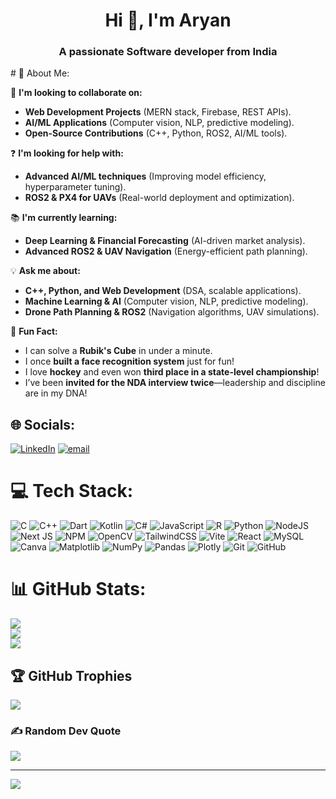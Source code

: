 <h1 align="center">Hi 👋, I'm Aryan</h1>
<h3 align="center">A passionate Software developer from India</h3>
# 💫 About Me:

🤝 **I'm looking to collaborate on:**  
- **Web Development Projects** (MERN stack, Firebase, REST APIs).  
- **AI/ML Applications** (Computer vision, NLP, predictive modeling).  
- **Open-Source Contributions** (C++, Python, ROS2, AI/ML tools).  

❓ **I'm looking for help with:**  
- **Advanced AI/ML techniques** (Improving model efficiency, hyperparameter tuning).  
- **ROS2 & PX4 for UAVs** (Real-world deployment and optimization).  

📚 **I'm currently learning:**  
- **Deep Learning & Financial Forecasting** (AI-driven market analysis).  
- **Advanced ROS2 & UAV Navigation** (Energy-efficient path planning).  

💡 **Ask me about:**  
- **C++, Python, and Web Development** (DSA, scalable applications).  
- **Machine Learning & AI** (Computer vision, NLP, predictive modeling).  
- **Drone Path Planning & ROS2** (Navigation algorithms, UAV simulations).  

🎉 **Fun Fact:**  
- I can solve a **Rubik's Cube** in under a minute.  
- I once **built a face recognition system** just for fun!  
- I love **hockey** and even won **third place in a state-level championship**!  
- I’ve been **invited for the NDA interview twice**—leadership and discipline are in my DNA!  



## 🌐 Socials:
[![LinkedIn](https://img.shields.io/badge/LinkedIn-%230077B5.svg?logo=linkedin&logoColor=white)](www.linkedin.com/in/aryan-1b8059276  ) [![email](https://img.shields.io/badge/Email-D14836?logo=gmail&logoColor=white)](mailto:aryanmalik20197@gmail.com) 

# 💻 Tech Stack:
![C](https://img.shields.io/badge/c-%2300599C.svg?style=plastic&logo=c&logoColor=white) ![C++](https://img.shields.io/badge/c++-%2300599C.svg?style=plastic&logo=c%2B%2B&logoColor=white) ![Dart](https://img.shields.io/badge/dart-%230175C2.svg?style=plastic&logo=dart&logoColor=white) ![Kotlin](https://img.shields.io/badge/kotlin-%237F52FF.svg?style=plastic&logo=kotlin&logoColor=white) ![C#](https://img.shields.io/badge/c%23-%23239120.svg?style=plastic&logo=csharp&logoColor=white) ![JavaScript](https://img.shields.io/badge/javascript-%23323330.svg?style=plastic&logo=javascript&logoColor=%23F7DF1E) ![R](https://img.shields.io/badge/r-%23276DC3.svg?style=plastic&logo=r&logoColor=white) ![Python](https://img.shields.io/badge/python-3670A0?style=plastic&logo=python&logoColor=ffdd54) ![NodeJS](https://img.shields.io/badge/node.js-6DA55F?style=plastic&logo=node.js&logoColor=white) ![Next JS](https://img.shields.io/badge/Next-black?style=plastic&logo=next.js&logoColor=white) ![NPM](https://img.shields.io/badge/NPM-%23CB3837.svg?style=plastic&logo=npm&logoColor=white) ![OpenCV](https://img.shields.io/badge/opencv-%23white.svg?style=plastic&logo=opencv&logoColor=white) ![TailwindCSS](https://img.shields.io/badge/tailwindcss-%2338B2AC.svg?style=plastic&logo=tailwind-css&logoColor=white) ![Vite](https://img.shields.io/badge/vite-%23646CFF.svg?style=plastic&logo=vite&logoColor=white) ![React](https://img.shields.io/badge/react-%2320232a.svg?style=plastic&logo=react&logoColor=%2361DAFB) ![MySQL](https://img.shields.io/badge/mysql-4479A1.svg?style=plastic&logo=mysql&logoColor=white) ![Canva](https://img.shields.io/badge/Canva-%2300C4CC.svg?style=plastic&logo=Canva&logoColor=white) ![Matplotlib](https://img.shields.io/badge/Matplotlib-%23ffffff.svg?style=plastic&logo=Matplotlib&logoColor=black) ![NumPy](https://img.shields.io/badge/numpy-%23013243.svg?style=plastic&logo=numpy&logoColor=white) ![Pandas](https://img.shields.io/badge/pandas-%23150458.svg?style=plastic&logo=pandas&logoColor=white) ![Plotly](https://img.shields.io/badge/Plotly-%233F4F75.svg?style=plastic&logo=plotly&logoColor=white) ![Git](https://img.shields.io/badge/git-%23F05033.svg?style=plastic&logo=git&logoColor=white) ![GitHub](https://img.shields.io/badge/github-%23121011.svg?style=plastic&logo=github&logoColor=white)
# 📊 GitHub Stats:
![](https://github-readme-stats.vercel.app/api?username=ARYAN-ark-1&theme=dark&hide_border=false&include_all_commits=false&count_private=false)<br/>
![](https://github-readme-streak-stats.herokuapp.com/?user=ARYAN-ark-1&theme=dark&hide_border=false)<br/>
![](https://github-readme-stats.vercel.app/api/top-langs/?username=ARYAN-ark-1&theme=dark&hide_border=false&include_all_commits=false&count_private=false&layout=compact)

## 🏆 GitHub Trophies
![](https://github-profile-trophy.vercel.app/?username=ARYAN-ark-1&theme=radical&no-frame=false&no-bg=true&margin-w=4)

### ✍️ Random Dev Quote
![](https://quotes-github-readme.vercel.app/api?type=horizontal&theme=gruvbox)

---
[![](https://visitcount.itsvg.in/api?id=ARYAN-ark-1&icon=0&color=0)](https://visitcount.itsvg.in)
